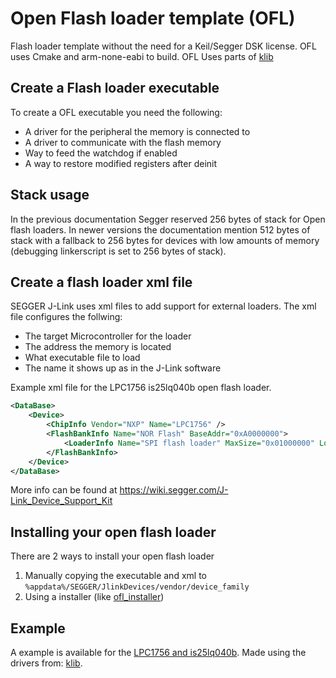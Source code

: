 # Open Flash loader template (OFL)
Flash loader template without the need for a Keil/Segger DSK license. OFL uses Cmake and arm-none-eabi to build. OFL Uses parts of [klib](https://github.com/itzandroidtab/klib/)

## Create a Flash loader executable
To create a OFL executable you need the following:
* A driver for the peripheral the memory is connected to
* A driver to communicate with the flash memory
* Way to feed the watchdog if enabled
* A way to restore modified registers after deinit

## Stack usage
In the previous documentation Segger reserved 256 bytes of stack for Open flash loaders. In newer versions the documentation mention 512 bytes of stack with a fallback to 256 bytes for devices with low amounts of memory (debugging linkerscript is set to 256 bytes of stack). 

## Create a flash loader xml file
SEGGER J-Link uses xml files to add support for external loaders. The xml file configures the follwing:
* The target Microcontroller for the loader
* The address the memory is located
* What executable file to load
* The name it shows up as in the J-Link software

Example xml file for the LPC1756 is25lq040b open flash loader.
```xml
<DataBase>
    <Device>
        <ChipInfo Vendor="NXP" Name="LPC1756" />
        <FlashBankInfo Name="NOR Flash" BaseAddr="0xA0000000">
            <LoaderInfo Name="SPI flash loader" MaxSize="0x01000000" Loader="flash_loader.elf" LoaderType="FLASH_ALGO_TYPE_OPEN" />
        </FlashBankInfo>
    </Device>
</DataBase>
```

More info can be found at https://wiki.segger.com/J-Link_Device_Support_Kit

## Installing your open flash loader
There are 2 ways to install your open flash loader
1. Manually copying the executable and xml to `%appdata%/SEGGER/JlinkDevices/vendor/device_family`
2. Using a installer (like [ofl_installer](https://github.com/itzandroidtab/ofl_installer))

## Example
A example is available for the [LPC1756 and is25lq040b](https://github.com/itzandroidtab/ofl_lpc1756_is25lq040b). Made using the drivers from: [klib](https://github.com/itzandroidtab/klib).
